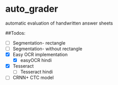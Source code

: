# auto_grader
automatic evaluation of handwritten answer sheets

##Todos:
- [ ] Segmentation- rectangle
- [ ] Segmentation- without rectangle
- [x] Easy OCR implementation
    - [x]  easyOCR hindi
- [x] Tesseract
    - [ ] Tesseract hindi
- [ ] CRNN+ CTC model
